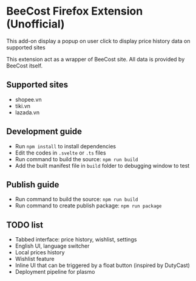 # BeeCost Firefox Extension (Unofficial)

This add-on display a popup on user click to display price history data on supported sites

This extension act as a wrapper of BeeCost site. All data is provided by BeeCost itself.

## Supported sites
- shopee.vn
- tiki.vn
- lazada.vn

## Development guide
- Run `npm install` to install dependencies
- Edit the codes in `.svelte` or `.ts` files
- Run command to build the source: `npm run build`
- Add the built manifest file in `build` folder to debugging window to test

## Publish guide
- Run command to build the source: `npm run build`
- Run command to create publish package: `npm run package`

## TODO list
- Tabbed interface: price history, wishlist, settings
- English UI, language switcher
- Local prices history
- Wishlist feature
- Inline UI that can be triggered by a float button (inspired by DutyCast)
- Deployment pipeline for plasmo